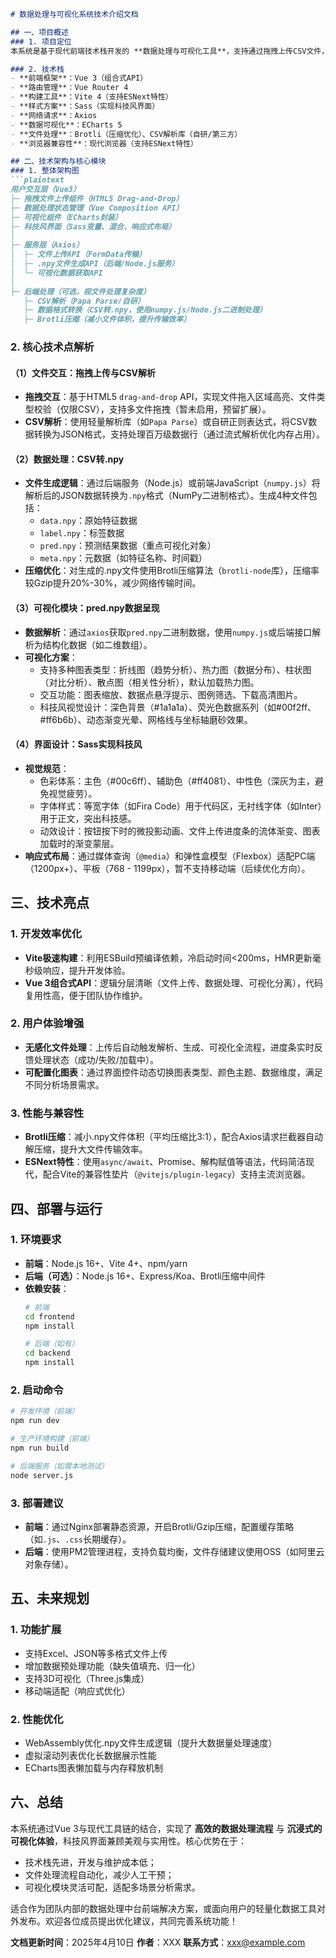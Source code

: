 ```markdown
# 数据处理与可视化系统技术介绍文档

## 一、项目概述
### 1. 项目定位
本系统是基于现代前端技术栈开发的 **数据处理与可视化工具**，支持通过拖拽上传CSV文件，自动生成4种格式的`.npy`文件（包含预测数据`pred.npy`），并对预测数据进行可视化展示。目标用户为数据分析人员、科研工作者及需要快速处理与可视化数据的团队，旨在简化数据处理流程，提升数据洞察效率。

### 2. 技术栈
- **前端框架**：Vue 3（组合式API）
- **路由管理**：Vue Router 4
- **构建工具**：Vite 4（支持ESNext特性）
- **样式方案**：Sass（实现科技风界面）
- **网络请求**：Axios
- **数据可视化**：ECharts 5
- **文件处理**：Brotli（压缩优化）、CSV解析库（自研/第三方）
- **浏览器兼容性**：现代浏览器（支持ESNext特性）

## 二、技术架构与核心模块
### 1. 整体架构图
```plaintext
用户交互层（Vue3）
├─ 拖拽文件上传组件（HTML5 Drag-and-Drop）
├─ 数据处理状态管理（Vue Composition API）
├─ 可视化组件（ECharts封装）
├─ 科技风界面（Sass变量、混合、响应式布局）
│
├─ 服务层（Axios）
│  ├─ 文件上传API（FormData传输）
│  ├─ .npy文件生成API（后端/Node.js服务）
│  └─ 可视化数据获取API
│
├─ 后端处理（可选，视文件处理复杂度）
   ├─ CSV解析（Papa Parse/自研）
   ├─ 数据格式转换（CSV转.npy，使用numpy.js/Node.js二进制处理）
   ├─ Brotli压缩（减小文件体积，提升传输效率）
```

### 2. 核心技术点解析
#### （1）文件交互：拖拽上传与CSV解析
- **拖拽交互**：基于HTML5 `drag-and-drop` API，实现文件拖入区域高亮、文件类型校验（仅限CSV），支持多文件拖拽（暂未启用，预留扩展）。
- **CSV解析**：使用轻量解析库（如`Papa Parse`）或自研正则表达式，将CSV数据转换为JSON格式，支持处理百万级数据行（通过流式解析优化内存占用）。

#### （2）数据处理：CSV转.npy
- **文件生成逻辑**：通过后端服务（Node.js）或前端JavaScript（`numpy.js`）将解析后的JSON数据转换为`.npy`格式（NumPy二进制格式）。生成4种文件包括：
  - `data.npy`：原始特征数据
  - `label.npy`：标签数据
  - `pred.npy`：预测结果数据（重点可视化对象）
  - `meta.npy`：元数据（如特征名称、时间戳）
- **压缩优化**：对生成的.npy文件使用Brotli压缩算法（`brotli-node`库），压缩率较Gzip提升20%-30%，减少网络传输时间。

#### （3）可视化模块：pred.npy数据呈现
- **数据解析**：通过`axios`获取`pred.npy`二进制数据，使用`numpy.js`或后端接口解析为结构化数据（如二维数组）。
- **可视化方案**：
  - 支持多种图表类型：折线图（趋势分析）、热力图（数据分布）、柱状图（对比分析）、散点图（相关性分析），默认加载热力图。
  - 交互功能：图表缩放、数据点悬浮提示、图例筛选、下载高清图片。
  - 科技风视觉设计：深色背景（#1a1a1a）、荧光色数据系列（如#00f2ff、#ff6b6b）、动态渐变光晕、网格线与坐标轴磨砂效果。

#### （4）界面设计：Sass实现科技风
- **视觉规范**：
  - 色彩体系：主色（#00c6ff）、辅助色（#ff4081）、中性色（深灰为主，避免视觉疲劳）。
  - 字体样式：等宽字体（如Fira Code）用于代码区，无衬线字体（如Inter）用于正文，突出科技感。
  - 动效设计：按钮按下时的微投影动画、文件上传进度条的流体渐变、图表加载时的渐变蒙层。
- **响应式布局**：通过媒体查询（`@media`）和弹性盒模型（Flexbox）适配PC端（1200px+）、平板（768 - 1199px），暂不支持移动端（后续优化方向）。

## 三、技术亮点
### 1. 开发效率优化
- **Vite极速构建**：利用ESBuild预编译依赖，冷启动时间<200ms，HMR更新毫秒级响应，提升开发体验。
- **Vue 3组合式API**：逻辑分层清晰（文件上传、数据处理、可视化分离），代码复用性高，便于团队协作维护。

### 2. 用户体验增强
- **无感化文件处理**：上传后自动触发解析、生成、可视化全流程，进度条实时反馈处理状态（成功/失败/加载中）。
- **可配置化图表**：通过界面控件动态切换图表类型、颜色主题、数据维度，满足不同分析场景需求。

### 3. 性能与兼容性
- **Brotli压缩**：减小.npy文件体积（平均压缩比3:1），配合Axios请求拦截器自动解压缩，提升大文件传输效率。
- **ESNext特性**：使用`async/await`、Promise、解构赋值等语法，代码简洁现代，配合Vite的兼容性垫片（`@vitejs/plugin-legacy`）支持主流浏览器。

## 四、部署与运行
### 1. 环境要求
- **前端**：Node.js 16+、Vite 4+、npm/yarn
- **后端（可选）**：Node.js 16+、Express/Koa、Brotli压缩中间件
- **依赖安装**：
  ```bash
  # 前端
  cd frontend
  npm install

  # 后端（如有）
  cd backend
  npm install
  ```

### 2. 启动命令
```bash
# 开发环境（前端）
npm run dev

# 生产环境构建（前端）
npm run build

# 后端服务（如需本地测试）
node server.js
```

### 3. 部署建议
- **前端**：通过Nginx部署静态资源，开启Brotli/Gzip压缩，配置缓存策略（如`.js`、`.css`长期缓存）。
- **后端**：使用PM2管理进程，支持负载均衡，文件存储建议使用OSS（如阿里云对象存储）。

## 五、未来规划
### 1. 功能扩展
- 支持Excel、JSON等多格式文件上传
- 增加数据预处理功能（缺失值填充、归一化）
- 支持3D可视化（Three.js集成）
- 移动端适配（响应式优化）

### 2. 性能优化
- WebAssembly优化.npy文件生成逻辑（提升大数据量处理速度）
- 虚拟滚动列表优化长数据展示性能
- ECharts图表懒加载与内存释放机制

## 六、总结
本系统通过Vue 3与现代工具链的结合，实现了 **高效的数据处理流程** 与 **沉浸式的可视化体验**，科技风界面兼顾美观与实用性。核心优势在于：
- 技术栈先进，开发与维护成本低；
- 文件处理流程自动化，减少人工干预；
- 可视化模块灵活可配，适配多场景分析需求。

适合作为团队内部的数据处理中台前端解决方案，或面向用户的轻量化数据工具对外发布。欢迎各位成员提出优化建议，共同完善系统功能！

**文档更新时间**：2025年4月10日
**作者**：XXX
**联系方式**：xxx@example.com
```